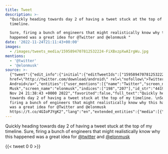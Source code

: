 ```yaml
---
title: Tweet
description: >-
  "Quickly heading towards day 2 of having a tweet stuck at the top of my
  timeline. 

  Sure, firing a bunch of engineers that might realistically know why this
  happened was a great idea for @Twitter and @elonmusk "
date: '2022-11-24T21:11:43+00:00'
images:
  - /images/tweets_media/1595894707812532224-FiXBxzpXwAIrgWu.jpg
mentions:
  - '@twitter'
  - '@elonmusk'
source: >-
  {"tweet":{"edit_info":{"initial":{"editTweetIds":["1595894707812532224"],"editableUntil":"2022-11-24T22:08:43.000Z","editsRemaining":"5","isEditEligible":false}},"retweeted":false,"source":"<a
  href=\"http://twitter.com/download/android\" rel=\"nofollow\">Twitter for
  Android</a>","entities":{"user_mentions":[{"name":"Twitter","screen_name":"twitter","indices":["185","193"],"id_str":"1683696495198089217","id":"1683696495198089217"},{"name":"Elon
  Musk","screen_name":"elonmusk","indices":["198","207"],"id_str":"44196397","id":"44196397"}],"urls":[],"symbols":[],"media":[{"expanded_url":"https://twitter.com/toychicken/status/1595894707812532224/photo/1","indices":["208","231"],"url":"https://t.co/4GIoPJYgK2","media_url":"http://pbs.twimg.com/media/FiXBxzpXwAIrgWu.jpg","id_str":"1595894704394190850","id":"1595894704394190850","media_url_https":"https://pbs.twimg.com/media/FiXBxzpXwAIrgWu.jpg","sizes":{"thumb":{"w":"150","h":"150","resize":"crop"},"medium":{"w":"870","h":"1200","resize":"fit"},"small":{"w":"493","h":"680","resize":"fit"},"large":{"w":"1080","h":"1489","resize":"fit"}},"type":"photo","display_url":"pic.twitter.com/4GIoPJYgK2"}],"hashtags":[]},"display_text_range":["0","231"],"favorite_count":"0","id_str":"1595894707812532224","truncated":false,"retweet_count":"0","id":"1595894707812532224","possibly_sensitive":false,"created_at":"Thu
  Nov 24 21:38:43 +0000 2022","favorited":false,"full_text":"Quickly heading
  towards day 2 of having a tweet stuck at the top of my timeline. \nSure,
  firing a bunch of engineers that might realistically know why this happened
  was a great idea for @Twitter and @elonmusk
  https://t.co/4GIoPJYgK2","lang":"en","extended_entities":{"media":[{"expanded_url":"https://twitter.com/toychicken/status/1595894707812532224/photo/1","indices":["208","231"],"url":"https://t.co/4GIoPJYgK2","media_url":"http://pbs.twimg.com/media/FiXBxzpXwAIrgWu.jpg","id_str":"1595894704394190850","id":"1595894704394190850","media_url_https":"https://pbs.twimg.com/media/FiXBxzpXwAIrgWu.jpg","sizes":{"thumb":{"w":"150","h":"150","resize":"crop"},"medium":{"w":"870","h":"1200","resize":"fit"},"small":{"w":"493","h":"680","resize":"fit"},"large":{"w":"1080","h":"1489","resize":"fit"}},"type":"photo","display_url":"pic.twitter.com/4GIoPJYgK2"}]}}}
---
```

Quickly heading towards day 2 of having a tweet stuck at the top of my timeline. 
Sure, firing a bunch of engineers that might realistically know why this happened was a great idea for [@twitter](https://twitter.com/@twitter) and [@elonmusk](https://twitter.com/@elonmusk) 
    
{{< tweet 0 0 >}}
    

